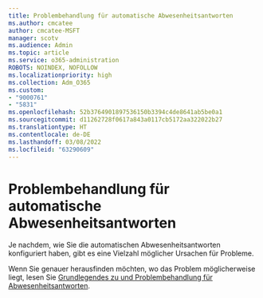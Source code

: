 ```yaml
---
title: Problembehandlung für automatische Abwesenheitsantworten
ms.author: cmcatee
author: cmcatee-MSFT
manager: scotv
ms.audience: Admin
ms.topic: article
ms.service: o365-administration
ROBOTS: NOINDEX, NOFOLLOW
ms.localizationpriority: high
ms.collection: Adm_O365
ms.custom:
- "9000761"
- "5831"
ms.openlocfilehash: 52b3764901897536150b3394c4de8641ab5be0a1
ms.sourcegitcommit: d11262728f0617a843a0117cb5172aa322022b27
ms.translationtype: HT
ms.contentlocale: de-DE
ms.lasthandoff: 03/08/2022
ms.locfileid: "63290609"
---
```

# <a name="troubleshooting-out-of-office-automatic-replies"></a>Problembehandlung für automatische Abwesenheitsantworten

Je nachdem, wie Sie die automatischen Abwesenheitsantworten konfiguriert haben, gibt es eine Vielzahl möglicher Ursachen für Probleme.

Wenn Sie genauer herausfinden möchten, wo das Problem möglicherweise liegt, lesen Sie [Grundlegendes zu und Problembehandlung für Abwesenheitsantworten](https://docs.microsoft.com/exchange/troubleshoot/email-delivery/understand-troubleshoot-oof-replies).